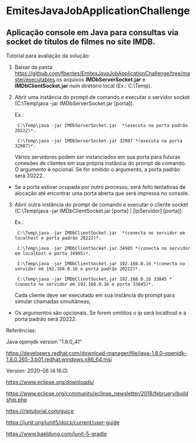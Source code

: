 # EmitesJavaJobApplicationChallenge
## Aplicação console em Java para consultas via socket de títulos de filmes no site IMDB.

Tutorial para avaliação da solução:

1) Baixar da pasta https://github.com/fbentes/EmitesJavaJobApplicationChallenge/tree/master/executables os arquivos **IMDbServerSocket.jar** e **IMDbClientSocket.jar** num diretório local (Ex.: C:\Temp).

2) Abrir uma instância do prompt de comando e executar o servidor socket (C:\Temp\java -jar IMDbServerSocket.jar [porta]). 

   Ex.: 
        
        C:\Temp\java -jar IMDbServerSocket.jar  *(executa na porta padrão 20222)*.
        
        C:\Temp\java -jar IMDbServerSocket.jar 32987 *(executa na porta 32987)*.
        
   Vários servidores podem ser instanciados em sua porta para futuras conexões de clientes em sua própria instância do prompt de comando.
   O argumento é opcional. Se for omitido o argumento, a porta padrão será 20222.    

*    Se a porta estiver ocupada por outro processo, será feito tentativas de alocação até encontrar uma porta aberta que será impressa no console.

3) Abrir outra instância do prompt de comando e executar o cliente socket (C:\Temp\java -jar IMDbClientSocket.jar [porta] | [ipServidor] [porta]). 

   Ex.: 
        
        C:\Temp\java -jar IMDbClientSocket.jar  *(conecta no servidor em localhost e porta padrão 20222)*.
   
        C:\Temp\java -jar IMDbClientSocket.jar 34985 *(conecta no servidor em localhost e porta 34985)*.
   
        C:\Temp\java -jar IMDbClientSocket.jar 192.168.0.16 *(conecta no servidor em 192.168.0.16 e porta padrão 20222)*.
        
        C:\Temp\java -jar IMDbClientSocket.jar 192.168.0.16 33845 *(conecta no servidor em 192.168.0.16 e porta 33845)*.
        
   Cada cliente deve ser executado em sua instância do prompt para simular chamadas simultâneas;

*    Os argumentos são opcionais. Se forem omititos o ip será localhost e a porta padrão será 20222.
   

Referências:

Java openjdk version "1.8.0_41"

https://developers.redhat.com/download-manager/file/java-1.8.0-openjdk-1.8.0.265-3.b01.redhat.windows.x86_64.msi

Version: 2020-06 (4.16.0)

https://www.eclipse.org/downloads/  

https://www.eclipse.org/community/eclipse_newsletter/2018/february/buildship.php

https://riptutorial.com/guice

https://junit.org/junit5/docs/current/user-guide

https://www.baeldung.com/junit-5-gradle
